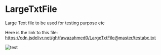 # LargeTxtFile
 Large Text file to be used for testing purpose etc
 
 Here is the link to this file:  https://cdn.jsdelivr.net/gh/fawazahmed0/LargeTxtFile@master/testabc.txt

<img src="https://github.com/mojombo/github-flavored-markdown/issues/28" alt="test" style="max-width:100%;">
